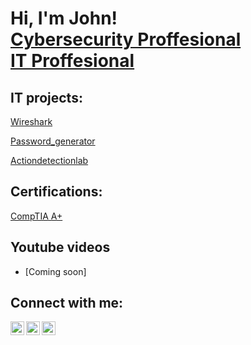 <h1>Hi, I'm John! <br/><a href="https://www.linkedin.com/in/john-hernandez-539a331a9/">Cybersecurity Proffesional <br/><a href="https://www.linkedin.com/in/john-hernandez-539a331a9/ a>, <a ">IT Proffesional</a></h1>

<h2> IT projects:</h2>

  [Wireshark](https://github.com/John-Hernandez718/Wireshark)
  
  [Password_generator](https://github.com/John-Hernandez718/password_generator)

  [Actiondetectionlab](https://github.com/John-Hernandez718/actiondetectionlab)

<h2> Certifications:</h2>


[CompTIA A+](https://www.credly.com/badges/3c810eff-1b3b-4484-89e7-2a212d2f4f34/public_url)



<h2> Youtube videos</h2>

- [Coming soon]


<h2>  Connect with me:</h2>


<img align="left" alt="John13Hernandez | YouTube" width="22px" src="https://cdn.jsdelivr.net/npm/simple-icons@v3/icons/youtube.svg" />
<img align="left" alt="https://x.com/Hernandezjohn_ | Twitter" width="22px" src="https://cdn.jsdelivr.net/npm/simple-icons@v3/icons/twitter.svg" />
<img align="left" alt="john-hernandez-539a331a9/ | LinkedIn" width="22px" src="https://cdn.jsdelivr.net/npm/simple-icons@v3/icons/linkedin.svg" />







